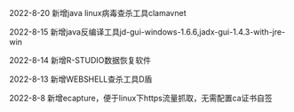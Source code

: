 2022-8-20 新增java linux病毒查杀工具clamavnet

2022-8-15 新增java反编译工具jd-gui-windows-1.6.6,jadx-gui-1.4.3-with-jre-win

2022-8-14 新增R-STUDIO数据恢复软件

2022-8-13 新增WEBSHELL查杀工具D盾

2022-8-8 新增ecapture，便于linux下https流量抓取，无需配置ca证书自签

